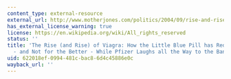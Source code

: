 ```yaml
---
content_type: external-resource
external_url: http://www.motherjones.com/politics/2004/09/rise-and-rise-viagra
has_external_license_warning: true
license: https://en.wikipedia.org/wiki/All_rights_reserved
status: ''
title: 'The Rise (and Rise) of Viagra: How the Little Blue Pill has Redefined Masculinity
  - and Not for the Better - While Pfizer Laughs all the Way to the Bank'
uid: 622018ef-0994-481c-bac8-6d4c45886e0c
wayback_url: ''
---
```

